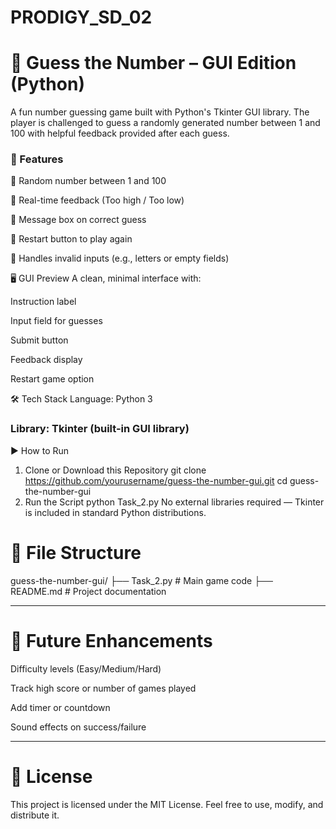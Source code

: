 # PRODIGY_SD_02

# 🎯 Guess the Number – GUI Edition (Python)
A fun number guessing game built with Python's Tkinter GUI library. The player is challenged to guess a randomly generated number between 1 and 100 with helpful feedback provided after each guess.

### 📌 Features
🔢 Random number between 1 and 100

🧠 Real-time feedback (Too high / Too low)

🎉 Message box on correct guess

🔄 Restart button to play again

🚫 Handles invalid inputs (e.g., letters or empty fields)

🖥️ GUI Preview
A clean, minimal interface with:

Instruction label

Input field for guesses

Submit button

Feedback display

Restart game option

🛠️ Tech Stack
Language: Python 3

### Library: Tkinter (built-in GUI library)

▶️ How to Run
1. Clone or Download this Repository
git clone https://github.com/yourusername/guess-the-number-gui.git
cd guess-the-number-gui
2. Run the Script
python Task_2.py
No external libraries required — Tkinter is included in standard Python distributions.

# 📂 File Structure
guess-the-number-gui/
├── Task_2.py   # Main game code
├── README.md                 # Project documentation

---

# 🤔 Future Enhancements
Difficulty levels (Easy/Medium/Hard)

Track high score or number of games played

Add timer or countdown

Sound effects on success/failure

---

# 📃 License
This project is licensed under the MIT License. Feel free to use, modify, and distribute it.
